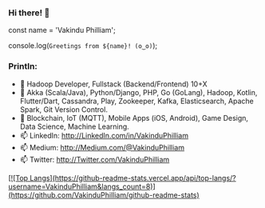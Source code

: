### Hi there! 👋

const name = 'Vakindu Philliam';

console.log(`Greetings from ${name}! (ʘ‿ʘ)`);

### Println:

- 🔭 Hadoop Developer, Fullstack (Backend/Frontend) 10+X
- 🌱 Akka (Scala/Java), Python/Django, PHP, Go (GoLang), Hadoop, Kotlin, Flutter/Dart, Cassandra, Play, Zookeeper, Kafka, Elasticsearch, Apache Spark, Git Version Control.
- 👯 Blockchain, IoT (MQTT), Mobile Apps (iOS, Android), Game Design, Data Science, Machine Learning.
- 📫 LinkedIn: http://LinkedIn.com/in/VakinduPhilliam
- 📫 Medium:   http://Medium.com/@VakinduPhilliam
- 📫 Twitter:  http://Twitter.com/VakinduPhilliam

<a href="https://github.com/VakinduPhilliam/github-readme-stats">
  [![Top Langs](https://github-readme-stats.vercel.app/api/top-langs/?username=VakinduPhilliam&langs_count=8)](https://github.com/VakinduPhilliam/github-readme-stats)
</a>
